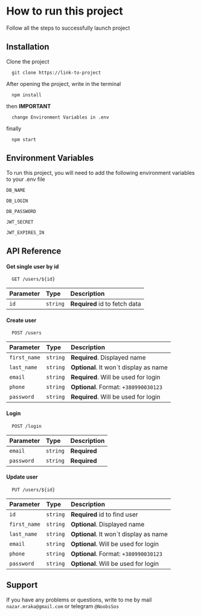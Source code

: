 # How to run this project

Follow all the steps to successfully launch project

## Installation

Clone the project

```
  git clone https://link-to-project
```

After opening the project, write in the terminal
```
  npm install
```
then **IMPORTANT**
```
  change Environment Variables in .env
```
finally
```
  npm start
```
    
## Environment Variables

To run this project, you will need to add the following environment variables to your .env file

`DB_NAME` 

`DB_LOGIN`

`DB_PASSWORD`

`JWT_SECRET`

`JWT_EXPIRES_IN`

## API Reference

#### Get single user by id

```http
  GET /users/${id}
```

| Parameter | Type     | Description                   |
| :-------- | :------- | :-----------------------------|
| `id`      | `string` | **Required** id to fetch data |

#### Create user

```http
  POST /users
```

| Parameter   | Type     | Description                            |
| :---------- | :------- | :------------------------------------- |
| `first_name`| `string` | **Required**. Displayed name           |
| `last_name` | `string` | **Optional**. It won`t display as name |
| `email`     | `string` | **Required**. Will be used for login   |
| `phone`     | `string` | **Optional**. Format: `+380990030123`  |
| `password`  | `string` | **Required**. Will be used for login   |

#### Login

```http
  POST /login
```

| Parameter | Type     | Description                |
| :-------- | :------- | :------------------------- |
| `email`   | `string` | **Required**               |
| `password`| `string` | **Required**               |

#### Update user

```http
  PUT /users/${id}
```

| Parameter    | Type     | Description                            |
| :----------- | :------- | :------------------------------------- |
| `id`         | `string` | **Required** id to find user           |
| `first_name` | `string` | **Optional**. Displayed name           |
| `last_name`  | `string` | **Optional**. It won`t display as name |
| `email`      | `string` | **Optional**. Will be used for login   |
| `phone`      | `string` | **Optional**. Format: `+380990030123`  |
| `password`   | `string` | **Optional**. Will be used for login   |




## Support

If you have any problems or questions, write to me by mail `nazar.mraka@gmail.com` or telegram `@NoobsSos`

